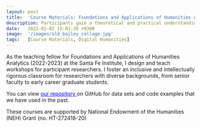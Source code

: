 ```yaml
---
layout: post
title:  'Course Materials: Foundations and Applications of Humanities Analytics'
description: Participants gain a theoretical and practical understanding of text analysis methods, and learn how to extract content and derive meaning from digital sources, enabling new humanities scholarship. These courses are in collaboration with the Santa Fe Institute and supported by National Endowment of the Humanities (NEH) Grant (no. HT-272418-20).
date:   2022-01-02 15:01:35 +0300
image:  '/images/old_bailey_collage.jpg'
tags:   [Course Materials, Digital Humanities]
---
```

As the teaching fellow for Foundations and Applications of Humanities Analytics (2022-2023) at the Santa Fe Institute, I design and teach workshops for participant researchers. I foster an inclusive and intellectually rigorous classroom for researchers with diverse backgrounds, from senior faculty to early career graduate students. 

You can view <a href="https://github.com/stephbuon/faha" style="color: blue"> our repository </a> on GitHub for data sets and code examples that we have used in the past.  

These courses are supported by National Endowment of the Humanities (NEH) Grant (no. HT-272418-20)
